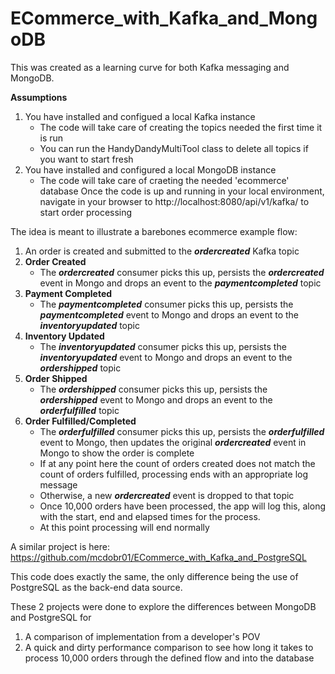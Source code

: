 # ECommerce_with_Kafka_and_MongoDB
 
This was created as a learning curve for both Kafka messaging and MongoDB.

**Assumptions**
1. You have installed and configued a local Kafka instance
   - The code will take care of creating the topics needed the first time it is run
   - You can run the HandyDandyMultiTool class to delete all topics if you want to start fresh
2. You have installed and configured a local MongoDB instance
   - The code will take care of craeting the needed 'ecommerce' database
Once the code is up and running in your local environment, navigate in your browser to http://localhost:8080/api/v1/kafka/ to start order processing

The idea is meant to illustrate a barebones ecommerce example flow:
1. An order is created and submitted to the **_ordercreated_** Kafka topic
1. **Order Created**
   - The **_ordercreated_** consumer picks this up, persists the **_ordercreated_** event in Mongo and drops an event to the **_paymentcompleted_** topic
3. **Payment Completed**
   - The **_paymentcompleted_** consumer picks this up, persists the **_paymentcompleted_** event to Mongo and drops an event to the **_inventoryupdated_** topic
3. **Inventory Updated**
   - The **_inventoryupdated_** consumer picks this up, persists the **_inventoryupdated_** event to Mongo and drops an event to the **_ordershipped_** topic
4. **Order Shipped**
   - The **_ordershipped_** consumer picks this up, persists the **_ordershipped_** event to Mongo and drops an event to the **_orderfulfilled_** topic
5. **Order Fulfilled/Completed**
   - The **_orderfulfilled_** consumer picks this up, persists the **_orderfulfilled_** event to Mongo, then updates the original **_ordercreated_** event in Mongo to show the order is complete
   - If at any point here the count of orders created does not match the count of orders fulfilled, processing ends with an appropriate log message
   - Otherwise, a new **_ordercreated_** event is dropped to that topic
   - Once 10,000 orders have been processed, the app will log this, along with the start, end and elapsed times for the process.
   - At this point processing will end normally
 
A similar project is here: https://github.com/mcdobr01/ECommerce_with_Kafka_and_PostgreSQL

This code does exactly the same, the only difference being the use of PostgreSQL as the back-end data source.

These 2 projects were done to explore the differences between MongoDB and PostgreSQL for
1. A comparison of implementation from a developer's POV
2. A quick and dirty performance comparison to see how long it takes to process 10,000 orders through the defined flow and into the database

